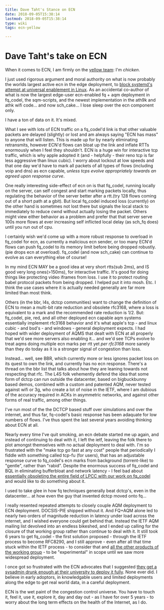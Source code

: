 ```yaml
---
title: Dave Taht's Stance on ECN
date: 2018-09-05T15:38:14
lastmod: 2018-09-05T15:38:14
type: wiki
tags: ecn-yellow

---
```


# Dave Taht's take on ECN

When it comes to ECN, I am firmly on the [yellow team](/tags/ecn-yellow): I'm *chicken*.

I just used rigorous argument and moral authority on what is now probably the worlds largest active ecn in the edge deployment, to [block systemd's attempt at universal enablement in Linux](https://github.com/systemd/systemd/issues/9748). As an accidental co-author of what is now the largest edge-user ecn-enabled fq + aqm deployment in fq_codel, the sqm-scripts, and the newest implementation in the ath9k and athk wifi code... and now sch_cake... I lose sleep over the ecn component only.

I have a ton of data on it. It's mixed.

What I see with lots of ECN traffic on a fq_codel'd link is that other valuable packets are delayed (slightly) or lost and am always saying "ECN has mass" to anyone that will listen. This is made up for by nearly eliminating retransmits, however ECN'd flows can bloat up the link and inflate RTTs enormously when I feel they shouldn't. ECN is a huge win for interactive tcp traffic, which is why apple adopted it (and - helpfully - their reno tcp is far less aggressive than linux cubic). I worry about lockout at low speeds and that one day we'd have to mark all packets of all types of flows (including voip and dns) as ecn capable, *unless tcps evolve appropriately towards an agreed upon response curve*.

One really interesting side-effect of ecn on is that fq_codel, running locally on the server, can self congest and start marking packets locally, thus regulating the behavior of the server better after a rtt.(try 128 flows coming out of a short path at a gbit). But local fq_codel induced loss (currently) on the other hand is sometimes not lost there but signals the local stack to immediately to reduce cwnd without actually losing the packet. Others might view either behavior as a problem and prefer that that server serve 100s more flows at ever increasing self inflicted local delay (as sch_fq does) until you run out of cpu. 

I certainly wish we'd come up with a more robust response to overload in fq_codel for ecn, as currently a malicious ecn sender, or too many ECN'd flows can push fq_codel to its memory limit before being dropped robustly. (pie drops ecn at overload). fq_codel (and now sch_cake) can continue to evolve as can everything else of course!

In my mind ECN MAY be a good idea at very short rtts(sub 2ms), and IS good very long ones(>150ms), for interactive traffic. It's good for doing things like protecting video iframes from loss. I use it to protect routing babel protocol packets from being dropped. I helped put it into mosh. Etc. I think the use cases where it is actually needed generally are far more limited than most think.

Others (in the bbr, l4s, dctcp communities) want to change the definition of ECN to mean a multi-bit rate reduction and obsolete rfc3168, where a loss is equivalent to a mark and the recommended rate reduction is 1/2. But: fq_codel, pie, red, and all other deployed ecn capable aqm systems essentially implement rfc3168 behavior and it's what apple's tcp - and linux cubic - and bsd's - and windows - general deployment expects. I had hoped with wider deployment of AQMS that dealt with ECN at all properly that we'd see more servers also enabling it... and we'd see TCPs evolve to treat aqms doing multiple ecn marks per rtt yet *per rfc3168* more sanely than they do today as it is a stronger signal of congestion than loss.

Instead... well, see BBR, which currently more or less ignores packet loss on its quest to own the link, and currently has no ecn response. There's a thread on the bbr list that talks about how they are leaning towards not respecting that rfc. The L4S folk vehemently defend the idea that some form of dctcp can run outside the datacenter, based on bigbuckbunny based demos, combined with a custom and patented AQM, never tested against wifi or 3g, who create a lot of noise in the IETF, where I am dubious of the accuracy required in ACKs in asymmetric networks, and against other forms of real traffic, among other things.

I've run most of the the DCTCP based stuff over simulations and over the internet, and thus far, fq-codel's basic response has been adaquate for low numbers of flows. I've thus spent the last several years avoiding thinking about ECN at all.

Nearly every time I've quit smoking, an ecn debate started me up again, and instead of continuing to deal with it, I left the ietf, leaving the folk there to plot amongst themselves with no actual deployment to deal with. I'm so frustrated with the "make tcp go fast at any cost" people that periodically I fiddle with something called tcp-fu (for users), that has an adjustable response curve to fq_codel's ecn marks from background (torrent-like) to "gentle", rather than "rabid". Despite the enormous success of fq_codel and BQL in eliminating bufferbloat and network latency - I feel bad about [essentially obsoleting the entire field of LPCC with our work on fq_codel](https://perso.telecom-paristech.fr/drossi/paper/rossi14comnet-b.pdf) and would like to do something about it.

I used to take glee in how fq techniques generally beat dctcp's, even in the datacenter... at how even the guy that invented dctcp moved onto fq...

I really resented repeated attempts to closely couple AQM deployment to ECN deployment. DOCSIS-PIE shipped without it. And FQ+AQM alone led to nearly two orders of magnitude reduction in latency under load across the internet, and I wished everyone could get behind that. Instead the IETF AQM mailing list devolved into an endless bikeshed, and I ended up calling for the closure of that working group rather than continue to deal with it. It still took 6 years to get fq_codel - the first solution proposed - through the IETF process to become RFC8290, and I still approve - even after all that time stuck within the IETF process - to consider that and [all the other products of the working group](https://tools.ietf.org/wg/aqm/) - to be "experimental" in scope until we saw more widespread deployment.

I once got so frustrated with the ECN advocates that I suggested [they get a sysadmin drunk enough at their university to deploy it fully](https://www.ietf.org/mail-archive/web/aqm/current/msg01047.html). None ever did. I believe in early adoptors, in knowledgable users and limited deployments along the edge to get real world data, in a careful deployment.

ECN is the wet paint of the congestion control universe. You have to touch it, feel it, use it, explore it, day and day out - as I have for over 5 years - to worry about the long term effects on the health of the Internet, as I do.


